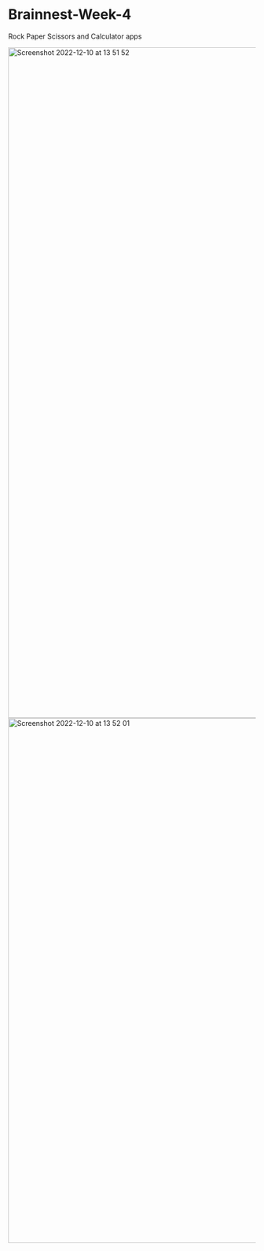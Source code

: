 # Brainnest-Week-4

Rock Paper Scissors and Calculator apps 

<img width="1363" alt="Screenshot 2022-12-10 at 13 51 52" src="https://user-images.githubusercontent.com/94011909/206858709-dbb87ae4-d44c-48a9-b4fb-c435c3950f9a.png">


<img width="1067" alt="Screenshot 2022-12-10 at 13 52 01" src="https://user-images.githubusercontent.com/94011909/206858712-a409f332-9261-48c4-9fa1-07ba01871004.png">
